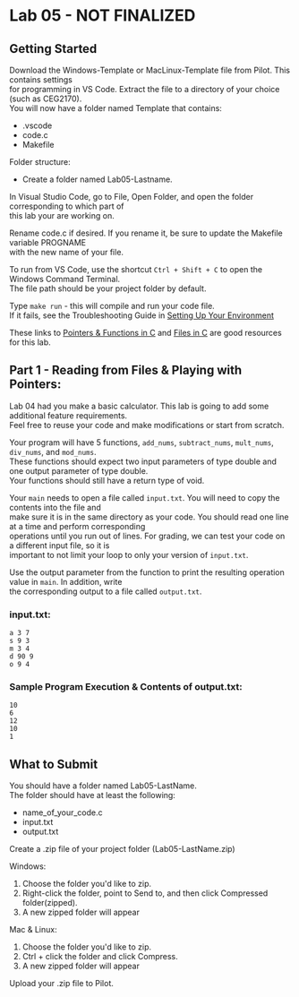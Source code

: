 # Lab 05 - NOT FINALIZED

## Getting Started

Download the Windows-Template or MacLinux-Template file from Pilot.  This contains settings  
for programming in VS Code.  Extract the file to a directory of your choice (such as CEG2170).  
You will now have a folder named Template that contains:
* .vscode
* code.c
* Makefile

Folder structure:
* Create a folder named Lab05-Lastname.  

In Visual Studio Code, go to File, Open Folder, and open the folder corresponding to which part of  
this lab your are working on.

Rename code.c if desired.  If you rename it, be sure to update the Makefile variable PROGNAME  
with the new name of your file.

To run from VS Code, use the shortcut `Ctrl + Shift + C` to open the Windows Command Terminal.  
The file path should be your project folder by default.

Type `make run` - this will compile and run your code file.  
If it fails, see the Troubleshooting Guide in [Setting Up Your Environment](https://github.com/pattonsgirl/Spring2020-CEG2170)

These links to [Pointers & Functions in C](https://www.guru99.com/c-function-pointers.html) and [Files in C](https://www.geeksforgeeks.org/basics-file-handling-c/) are good resources for this lab.

## Part 1 - Reading from Files & Playing with Pointers:
Lab 04 had you make a basic calculator.  This lab is going to add some additional feature requirements.  
Feel free to reuse your code and make modifications or start from scratch.  

Your program will have 5 functions, `add_nums`, `subtract_nums`, `mult_nums`, `div_nums`, and `mod_nums`.  
These functions should expect two input parameters of type double and one output parameter of type double.  
Your functions should still have a return type of void.

Your `main` needs to open a file called `input.txt`.  You will need to copy the contents into the file and  
make sure it is in the same directory as your code.  You should read one line at a time and perform corresponding  
operations until you run out of lines.  For grading, we can test your code on a different input file, so it is  
important to not limit your loop to only your version of `input.txt`.

Use the output parameter from the function to print the resulting operation value in `main`.  In addition, write  
the corresponding output to a file called `output.txt`.

### input.txt:
```
a 3 7
s 9 3
m 3 4
d 90 9
o 9 4 
```

### Sample Program Execution & Contents of output.txt:
```
10
6
12
10
1
```

## What to Submit
You should have a folder named Lab05-LastName.  
The folder should have at least the following:
* name_of_your_code.c  
* input.txt
* output.txt

Create a .zip file of your project folder (Lab05-LastName.zip)

Windows:
1. Choose the folder you'd like to zip.
2. Right-click the folder, point to Send to, and then click Compressed folder(zipped). 
3. A new zipped folder will appear 
 
Mac & Linux:
1. Choose the folder you'd like to zip.
2. Ctrl + click the folder and click Compress. 
3. A new zipped folder will appear 

Upload your .zip file to Pilot.